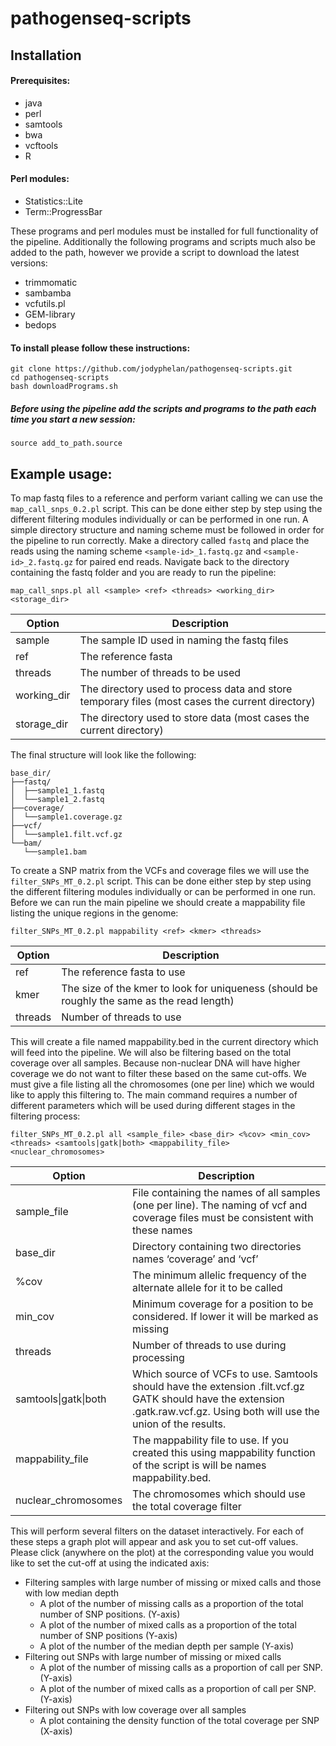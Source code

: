 # pathogenseq-scripts

## Installation

#### Prerequisites:
* java<br>
* perl<br>
* samtools<br>
* bwa<br>
* vcftools<br>
* R<br>

#### Perl modules:
* Statistics::Lite<br>
* Term::ProgressBar

These programs and perl modules must be installed for full functionality of the pipeline. Additionally the following programs and scripts much also be added to the path, however we provide a script to download the latest versions:<br>
* trimmomatic<br>
* sambamba<br>
* vcfutils.pl<br>
* GEM-library<br>
* bedops<br>

#### To install please follow these instructions:
	git clone https://github.com/jodyphelan/pathogenseq-scripts.git
	cd pathogenseq-scripts
	bash downloadPrograms.sh
	
##### Before using the pipeline add the scripts and programs to the path each time you start a new session:
	source add_to_path.source 


## Example usage:
To map fastq files to a reference and perform variant calling we can use the `map_call_snps_0.2.pl` script. This can be done either step by step using the different filtering modules individually or can be performed in one run. A simple directory structure and naming scheme must be followed in order for the pipeline to run correctly. Make a directory called `fastq` and place the reads using the naming scheme `<sample-id>_1.fastq.gz` and `<sample-id>_2.fastq.gz` for paired end reads. Navigate back to the directory containing the fastq folder and you are ready to run the pipeline:<br>
```
map_call_snps.pl all <sample> <ref> <threads> <working_dir> <storage_dir>
```

| Option | Description |
| ------ | ----------- |
| sample | The sample ID used in naming the fastq files |
| ref	 | The reference fasta |
| threads | The number of threads to be used |
| working_dir | The directory used to process data and store temporary files (most cases the current directory) |
| storage_dir | The directory used to store data (most cases the current directory) |

The final structure will look like the following:
```
base_dir/
├──fastq/
│  ├──sample1_1.fastq
│  └──sample1_2.fastq
├──coverage/
│  └──sample1.coverage.gz
├──vcf/
│  └──sample1.filt.vcf.gz
└──bam/
   └──sample1.bam
```

To create a SNP matrix from the VCFs and coverage files we will use the `filter_SNPs_MT_0.2.pl` script. This can be done either step by step using the different filtering modules individually or can be performed in one run. Before we can run the main pipeline we should create a mappability file listing the unique regions in the genome:<br>
```
filter_SNPs_MT_0.2.pl mappability <ref> <kmer> <threads>
```

| Option | Description |
| ------ | ----------- |
| ref   | The reference fasta to use |
| kmer | The size of the kmer to look for uniqueness (should be roughly the same as the read length) |
| threads | Number of threads to use |

This will create a file named mappability.bed in the current directory which will feed into the pipeline. We will also be filtering based on the total coverage over all samples. Because non-nuclear DNA will have higher coverage we do not want to filter these based on the same cut-offs. We must give a file listing all the chromosomes (one per line) which we would like to apply this filtering to.
The main command requires a number of different parameters which will be used during different stages in the filtering process: <br>
```
filter_SNPs_MT_0.2.pl all <sample_file> <base_dir> <%cov> <min_cov> <threads> <samtools|gatk|both> <mappability_file> <nuclear_chromosomes>
```

| Option | Description |
| ------ | ----------- |
| sample_file | File containing the names of all samples (one per line). The naming of vcf and coverage files must be consistent with these names  |
| base_dir | Directory containing two directories names ‘coverage’ and ‘vcf’  |
| %cov | The minimum allelic frequency of the alternate allele for it to be called |
| min_cov | Minimum coverage for a position to be considered. If lower it will be marked as missing |
| threads | Number of threads to use during processing |
| samtools\|gatk\|both | Which source of VCFs to use. Samtools should have the extension .filt.vcf.gz GATK should have the extension .gatk.raw.vcf.gz. Using both will use the union of the results.| 
| mappability_file | The mappability file to use. If you created this using mappability function of the script is will be names mappability.bed. |
| nuclear_chromosomes | The chromosomes which should use the total coverage filter |


This will perform several filters on the dataset interactively. For each of these steps a graph plot will appear and ask you to set cut-off values. Please click (anywhere on the plot) at the corresponding value you would like to set the cut-off at using the indicated axis:<br>
+ Filtering samples with large number of missing or mixed calls and those with low median depth
	- A plot of the number of missing calls as a proportion of the total number of SNP positions. (Y-axis)
	- A plot of the number of mixed calls as a proportion of the total number of SNP positions (Y-axis)
	- A plot of the number of the median depth per sample (Y-axis)
+ Filtering out SNPs with large number of missing or mixed calls
	- A plot of the number of missing calls as a proportion of call per SNP. (Y-axis)
	- A plot of the number of mixed calls as a proportion of call per SNP. (Y-axis)
+ Filtering out SNPs with low coverage over all samples
	- A plot containing the density function of the total coverage per SNP (X-axis)



